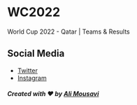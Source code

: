 # WC2022
World Cup 2022 - Qatar | Teams &amp; Results
## Social Media
- [Twitter](https://twitter.com/ixsalimo)
- [Instagram](https://www.instagram.com/ixsalimo)

##### Created with :heart: by [Ali Mousavi](https://ixsalimo.com)
